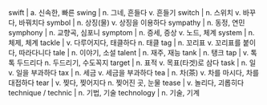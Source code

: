 swift	| a. 신속한, 빠른
swing	| n. 그네, 흔들다 v. 흔들기
switch	| n. 스위치 v. 바꾸다, 바꿔치다
symbol	| n. 상징(물) v. 상징을 이용하다
sympathy	| n. 동정, 연민
symphony	| n. 교향곡, 심포니
symptom	| n. 증세, 증상 v. 노드, 체계
system	| n. 체제, 체계
tackle	| v. 다루어지다, 태클하다 n. 태클
tag	| n. 꼬리표 v. 꼬리표를 붙이다, 따라다니다
tale	| n. 이야기, 소설
talent	| n. 재주, 재능
tank	| n. 탱크
tap	| v. 톡톡 두드리다 n. 두드리기, 수도꼭지
target	| n. 표적 v. 목표(타겟)로 삼다
task	| n. 일 v. 일을 부과하다
tax	| n. 세금 v. 세금을 부과하다
tea	| n. 차(茶) v. 차를 마시다, 차를 대접하다
tear	| v. 찢다, 찢어지다 n. 찢어진 곳, 눈물
tease	| v. 놀리다, 괴롭히다
technique / technic	| n. 기법, 기술
technology	| n. 기술, 기계
